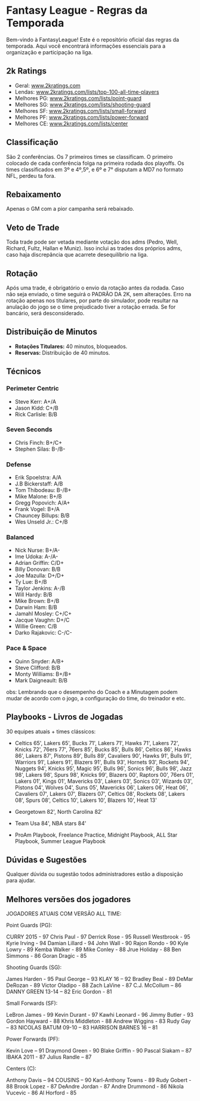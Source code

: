 # Fantasy League - Regras da Temporada

Bem-vindo à FantasyLeague! Este é o repositório oficial das regras da temporada. Aqui você encontrará informações essenciais para a organização e participação na liga. 

## 2k Ratings

- Geral: www.2kratings.com
- Lendas: www.2kratings.com/lists/top-100-all-time-players
- Melhores PG: www.2kratings.com/lists/point-guard
- Melhores SG: www.2kratings.com/lists/shooting-guard
- Melhores SF: www.2kratings.com/lists/small-forward
- Melhores PF: www.2kratings.com/lists/power-forward
- Melhores CE: www.2kratings.com/lists/center

## Classificação

São 2 conferências. Os 7 primeiros times se classificam. O primeiro colocado de cada conferência folga na primeira rodada dos playoffs. Os times classificados em 3º e 4º,5º, e 6º e 7° disputam a MD7 no formato NFL, perdeu ta fora.

## Rebaixamento

Apenas o GM com a pior campanha será rebaixado.

## Veto de Trade

Toda trade pode ser vetada mediante votação dos adms (Pedro, Well, Richard, Fultz, Hallan e Muniz). Isso inclui as trades dos próprios adms, caso haja discrepância que acarrete desequilíbrio na liga.

## Rotação

Após uma trade, é obrigatório o envio da rotação antes da rodada. Caso não seja enviado, o time seguirá o PADRÃO DA 2K, sem alterações. Erro na rotação apenas nos titulares, por parte do simulador, pode resultar na anulação do jogo se o time prejudicado tiver a rotação errada. Se for bancário, será desconsiderado.

## Distribuição de Minutos

- **Rotações Titulares:** 40 minutos, bloqueados.
- **Reservas:** Distribuição de 40 minutos.


## Técnicos

### Perimeter Centric
- Steve Kerr: A+/A
- Jason Kidd: C+/B
- Rick Carlisle: B/B

### Seven Seconds
- Chris Finch: B+/C+
- Stephen Silas: B-/B-

### Defense
- Erik Spoelstra: A/A
- J.B Bickerstaff: A/B
- Tom Thibodeau: B-/B+
- Mike Malone: B+/B
- Gregg Popovich: A/A+
- Frank Vogel: B+/A
- Chauncey Billups: B/B
- Wes Unseld Jr.: C+/B

### Balanced
- Nick Nurse: B+/A-
- Ime Udoka: A-/A-
- Adrian Griffin: C/D+
- Billy Donovan: B/B
- Joe Mazulla: D+/D+
- Ty Lue: B+/B
- Taylor Jenkins: A-/B
- Will Hardy: B/B
- Mike Brown: B+/B
- Darwin Ham: B/B
- Jamahl Mosley: C+/C+
- Jacque Vaughn: D+/C
- Willie Green: C/B
- Darko Rajakovic: C-/C-

### Pace & Space
- Quinn Snyder: A/B+
- Steve Clifford: B/B
- Monty Williams: B+/B+
- Mark Daigneault: B/B

obs: Lembrando que o desempenho do Coach e a Minutagem podem mudar de acordo com o jogo, a configuração do time, do treinador e etc.

## Playbooks - Livros de Jogadas

30 equipes atuais + times clássicos:

- Celtics 65', Lakers 65', Bucks 71', Lakers 71', Hawks 71', Lakers 72', Knicks 72', 76ers 77', 76ers 85', Bucks 85', Bulls 86', Celtics 86', Hawks 86', Lakers 87', Pistons 89', Bulls 89', Cavaliers 90', Hawks 91', Bulls 91', Warriors 91', Lakers 91', Blazers 91', Bulls 93', Hornets 93', Rockets 94', Nuggets 94', Knicks 95', Magic 95', Bulls 96', Sonics 96', Bulls 98', Jazz 98', Lakers 98', Spurs 98', Knicks 99', Blazers 00', Raptors 00', 76ers 01', Lakers 01', Kings 01', Mavericks 03', Lakers 03', Sonics 03', Wizards 03', Pistons 04', Wolves 04', Suns 05', Mavericks 06', Lakers 06', Heat 06', Cavaliers 07', Lakers 07', Blazers 07', Celtics 08', Rockets 08', Lakers 08', Spurs 08', Celtics 10', Lakers 10', Blazers 10', Heat 13'

- Georgetown 82', North Carolina 82'

- Team Usa 84', NBA stars 84'

- ProAm Playbook, Freelance Practice, Midnight Playbook, ALL Star Playbook, Summer League Playbook

## Dúvidas e Sugestões
Qualquer dúvida ou sugestão todos administradores estão a disposição para ajudar.

## Melhores versões dos jogadores


JOGADORES ATUAIS COM VERSÃO ALL TIME:


Point Guards (PG):

CURRY 2015 -  97
Chris Paul - 97
Derrick Rose - 95
Russell Westbrook - 95
Kyrie Irving - 94
Damian Lillard - 94
John Wall - 90
Rajon Rondo - 90
Kyle Lowry - 89
Kemba Walker - 89
Mike Conley - 88
Jrue Holiday - 88
Ben Simmons - 86
Goran Dragic - 85

Shooting Guards (SG):

James Harden - 95
Paul George – 93
KLAY 16 –  92
Bradley Beal - 89
DeMar DeRozan - 89
Victor Oladipo - 88
Zach LaVine - 87
C.J. McCollum – 86
DANNY GREEN 13-14 – 82
Eric Gordon - 81

Small Forwards (SF):

LeBron James - 99
Kevin Durant - 97
Kawhi Leonard - 96
Jimmy Butler - 93
Gordon Hayward - 88
Khris Middleton - 88
Andrew Wiggins - 83
Rudy Gay – 83
NICOLAS BATUM 09-10 – 83
HARRISON BARNES 16 – 81

Power Forwards (PF):

Kevin Love – 91
Draymond Green - 90
Blake Griffin - 90
Pascal Siakam – 87
IBAKA 2011 -  87
Julius Randle – 87

Centers (C):

Anthony Davis – 94
COUSINS – 90
Karl-Anthony Towns - 89
Rudy Gobert - 88
Brook Lopez - 87
DeAndre Jordan - 87
Andre Drummond - 86
Nikola Vucevic - 86
Al Horford - 85



